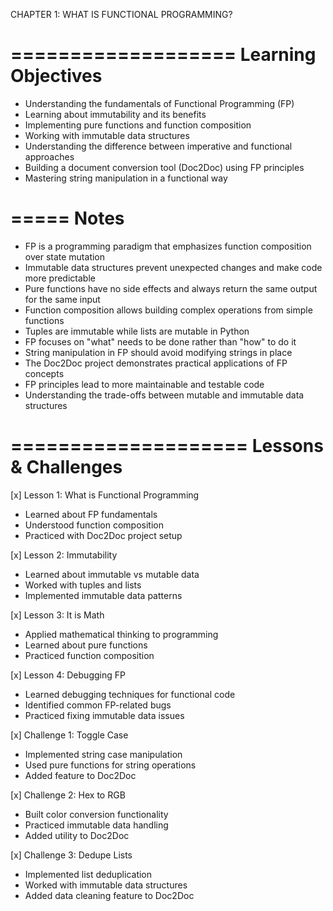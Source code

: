 CHAPTER 1: WHAT IS FUNCTIONAL PROGRAMMING?

===================
Learning Objectives
===================
- Understanding the fundamentals of Functional Programming (FP)
- Learning about immutability and its benefits
- Implementing pure functions and function composition
- Working with immutable data structures
- Understanding the difference between imperative and functional approaches
- Building a document conversion tool (Doc2Doc) using FP principles
- Mastering string manipulation in a functional way

=====
Notes
=====
- FP is a programming paradigm that emphasizes function composition over state mutation
- Immutable data structures prevent unexpected changes and make code more predictable
- Pure functions have no side effects and always return the same output for the same input
- Function composition allows building complex operations from simple functions
- Tuples are immutable while lists are mutable in Python
- FP focuses on "what" needs to be done rather than "how" to do it
- String manipulation in FP should avoid modifying strings in place
- The Doc2Doc project demonstrates practical applications of FP concepts
- FP principles lead to more maintainable and testable code
- Understanding the trade-offs between mutable and immutable data structures

====================
Lessons & Challenges
====================
[x] Lesson 1: What is Functional Programming
  - Learned about FP fundamentals
  - Understood function composition
  - Practiced with Doc2Doc project setup

[x] Lesson 2: Immutability
  - Learned about immutable vs mutable data
  - Worked with tuples and lists
  - Implemented immutable data patterns

[x] Lesson 3: It is Math
  - Applied mathematical thinking to programming
  - Learned about pure functions
  - Practiced function composition

[x] Lesson 4: Debugging FP
  - Learned debugging techniques for functional code
  - Identified common FP-related bugs
  - Practiced fixing immutable data issues

[x] Challenge 1: Toggle Case
  - Implemented string case manipulation
  - Used pure functions for string operations
  - Added feature to Doc2Doc

[x] Challenge 2: Hex to RGB
  - Built color conversion functionality
  - Practiced immutable data handling
  - Added utility to Doc2Doc

[x] Challenge 3: Dedupe Lists
  - Implemented list deduplication
  - Worked with immutable data structures
  - Added data cleaning feature to Doc2Doc 
